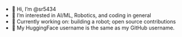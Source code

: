- 👋 Hi, I’m @sr5434
- 👀 I’m interested in AI/ML, Robotics, and coding in general
- 🔧 Currently working on: building a robot; open source contributions
- 🤗 My HuggingFace username is the same as my GitHub username.
<!---
sr5434/sr5434 is a ✨ special ✨ repository because its `README.md` (this file) appears on your GitHub profile.
You can click the Preview link to take a look at your changes.
--->
